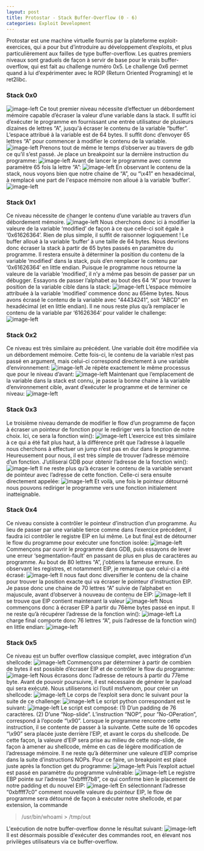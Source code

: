 ```yaml
---
layout: post
title: Protostar - Stack Buffer-Overflow (0 - 6)
categories: Exploit Development
---
```

Protostar est une machine virtuelle fournis par la plateforme exploit-exercices, qui a pour but d’introduire au développement d’exploits, et plus particulièrement aux failles de type buffer-overflow. Les quatres premiers niveaux sont graduels de façon à servir de base pour le vrais buffer-overflow, qui est fait au challenge numéro 0x5. Le challenge 0x6 permet quand à lui d’expérimenter avec le ROP (Return Oriented Programing) et le ret2libc.

### Stack 0x0
![image-left](/img/Protostar/A0.PNG)
Ce tout premier niveau nécessite d’effectuer un débordement mémoire capable d’écraser la valeur d’une variable dans la stack. Il suffit ici d’exécuter le programme en fournissant une entrée utilisateur de plusieurs dizaines de lettres “A”, jusqu'à écraser le contenu de la variable “buffer”. L’espace attribué à la variable est de 64 bytes. Il suffit donc d’envoyer 65 lettres “A” pour commencer à modifier le contenu de la variable.
![image-left](/img/Protostar/A.PNG)
Prenons tout de même le temps d’observer au travers de gdb ce qu’il s’est passé.
Je place un breakpoint sur la dernière instruction du programme:
![image-left](/img/Protostar/B.PNG)
Avant de lancer le programme avec comme paramètre 65 fois la lettre “A”:
![image-left](/img/Protostar/C.PNG)
En observant le contenu de la stack, nous voyons bien que notre chaine de “A”, ou “\\x41” en hexadécimal, à remplacé une part de l'espace mémoire non alloué à la variable ‘buffer’.
![image-left](/img/Protostar/D.PNG)

### Stack 0x1
Ce niveau nécessite de changer le contenu d’une variable au travers d’un débordement mémoire.
![image-left](/img/Protostar/E.PNG)
Nous cherchons donc ici à modifier la valeure de la variable ‘modified’ de façon à ce que celle-ci soit égale à ‘0x61626364’. Rien de plus simple, il suffit de raisonner logiquement ! Le buffer alloué à la variable ‘buffer’ à une taille de 64 bytes. Nous devrions donc écraser la stack à partir de 65 bytes passés en paramètre du programme. Il restera ensuite à déterminer la position du contenu de la variable ‘modified’ dans la stack, puis d’en remplacer le contenu par ‘0x61626364’ en little endian.
Puisque le programme nous retourne la valeure de la variable ‘modified’, il n’y a même pas besoin de passer par un débugger. Essayons de passer l’alphabet au bout des 64 “A” pour trouver la position de la variable cible dans la stack:
![image-left](/img/Protostar/F.PNG)
L’espace mémoire attribuée à la variable ‘modified’ commence donc au 65ème bytes. Nous avons écrasé le contenu de la variable avec “44434241”, soit “ABCD” en hexadécimal (et en little endian).
Il ne nous reste plus qu’à remplacer le contenu de la variable par ‘61626364‘ pour valider le challenge:
![image-left](/img/Protostar/G.PNG)

### Stack 0x2
Ce niveau est très similaire au précédent. Une variable doit être modifiée via un débordement mémoire. Cette fois-ci, le contenu de la variable n’est pas passé en argument, mais celui-ci correspond directement à une variable d’environnement:
![image-left](/img/Protostar/I.PNG)
Je répète exactement le même processus que pour le niveau d’avant:
![image-left](/img/Protostar/J.PNG)
Maintenant que l’emplacement de la variable dans la stack est connu, je passe la bonne chaine à la variable d’environnement cible, avant d’exécuter le programme et de terminer ce niveau:
![image-left](/img/Protostar/K.PNG)

### Stack 0x3
Le troisième niveau demande de modifier le flow d’un programme de façon à écraser un pointeur de fonction pour le rediriger vers la fonction de notre choix. Ici, ce sera la fonction win():
![image-left](/img/Protostar/L.PNG)
L’exercice est très similaire à ce qui a été fait plus haut, à la différence prêt que l’adresse à laquelle nous cherchons à effectuer un jump n’est pas en dur dans le programme. Heureusement pour nous, il est très simple de trouver l’adresse mémoire d’un fonction. J’utiliserai GDB pour obtenir l’adresse de la fonction win():
![image-left](/img/Protostar/M.PNG)
Il ne reste plus qu’à écraser le contenu de la variable servant de pointeur avec l’adresse de cette fonction. Celle-ci sera ensuite directement appelée:
![image-left](/img/Protostar/N.PNG)
Et voilà, une fois le pointeur détourné nous pouvons rediriger le programme vers une fonction initialement inatteignable.

### Stack 0x4
Ce niveau consiste à contrôler le pointeur d’instruction d’un programme. Au lieu de passer par une variable tierce comme dans l’exercice précédent, il faudra ici contrôler le registre EIP en lui même. Le but final est de détourner le flow du programme pour exécuter une fonction isolée:
![image-left](/img/Protostar/O.PNG)
Commençons par ouvrir le programme dans GDB, puis essayons de lever une erreur ‘segmentation-fault’ en passant de plus en plus de caractères au programme. Au bout de 80 lettres “A”, j'obtiens la fameuse erreure. En observant les registres, et notamment EIP, je remarque que celui-ci a été écrasé:
![image-left](/img/Protostar/P.PNG)
Il nous faut donc diversifier le contenu de la chaine pour trouver la position exacte qui va écraser le pointeur d’instruction EIP. Je passe donc une chaine de 70 lettres “A” suivie de l’alphabet en majuscule, avant d’observer à nouveau de contenu de EIP:
![image-left](/img/Protostar/Q.PNG)
Il se trouve que EIP contient maintenant la valeur
![image-left](/img/Protostar/R.PNG)
Nous commençons donc à écraser EIP à partir du 76ème bytes passé en input.
Il ne reste qu’à récupérer l’adresse de la fonction win():
![image-left](/img/Protostar/S.PNG)
La charge final comporte donc 76 lettres “A”, puis l’adresse de la fonction win() en little endian:
![image-left](/img/Protostar/T.PNG)

### Stack 0x5
Ce niveau est un buffer overflow classique complet, avec intégration d’un shellcode:
![image-left](/img/Protostar/U.PNG)
Commençons par déterminer à partir de combien de bytes il est possible d’écraser EIP et de contrôler le flow du programme:
![image-left](/img/Protostar/V.PNG)
Nous écrasons donc l’adresse de retours à partir du 77ème byte.
Avant de pouvoir poursuivre, il est nécessaire de générer le payload qui sera exécuté. Nous utiliserons ici l’outil msfvenom, pour créer un shellcode:
![image-left](/img/Protostar/W.PNG)
Le corps de l’exploit sera donc le suivant pour la suite de ce challenge:
![image-left](/img/Protostar/X.PNG)
Le script python correspondant est le suivant:
![image-left](/img/Protostar/Y.PNG)
Le script est composé:
  (1) D’un padding de 76 caractères.
  (2) D’une “Nop-slide”. L’instruction “NOP”, pour “No-OPeration”, correspond à l’opcode “\\x90”. Lorsque le programme rencontre cette instruction, il se contente de passer à la suivante. Cette suite de 16 opcodes “\\x90” sera placée juste derrière l’EIP, et avant le corps du shellcode. De cette façon, la valeure d’EIP sera prise au milieu de cette nop-slide, de façon à amener au shellcode, même en cas de légère modification de l’adressage mémoire.
Il ne reste qu’à déterminer une valeure d’EIP comprise dans la suite d’instructions NOPs. Pour ce faire, un breakpoint est placé juste après la fonction get du programme:
![image-left](/img/Protostar/Z.PNG)
Puis l’exploit actuel est passé en paramètre du programme vulnérable:
![image-left](/img/Protostar/A1.PNG)
Le registre EBP pointe sur l’adresse “0xbffff7b8”, ce qui confirme bien le placement de notre padding et du nouvel EIP:
![image-left](/img/Protostar/A2.PNG)
En sélectionnant l’adresse “0xbffff7c0” comment nouvelle valeure du pointeur EIP, le flow de programme sera détourné de façon à exécuter notre shellcode, et par extension, la commande
> /usr/bin/whoami > /tmp/out

L'exécution de notre buffer-overflow donne le résultat suivant:
![image-left](/img/Protostar/A4.PNG)
Il est désormais possible d'exécuter des commandes root, en élevant nos privilèges utilisateurs via ce buffer-overflow.
